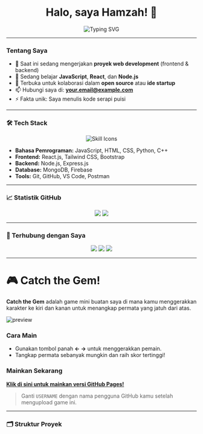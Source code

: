 <h1 align="center">Halo, saya Hamzah! 👋</h1>

<p align="center">
  <img src="https://readme-typing-svg.demolab.com?font=Fira+Code&duration=4000&pause=1000&center=true&width=435&lines=Fullstack+Web+Developer;Suka+koding+rapih+dan+bersih;Selalu+belajar+hal+baru" alt="Typing SVG" />
</p>

---

### Tentang Saya

- 🔭 Saat ini sedang mengerjakan **proyek web development** (frontend & backend)  
- 🌱 Sedang belajar **JavaScript**, **React**, dan **Node.js**  
- 👯 Terbuka untuk kolaborasi dalam **open source** atau **ide startup**  
- 📫 Hubungi saya di: **[your.email@example.com](mailto:your.email@example.com)**  
- ⚡ Fakta unik: Saya menulis kode serapi puisi  

---

### 🛠 Tech Stack

<p align="center">
  <img src="https://skillicons.dev/icons?i=html,css,js,python,cpp,react,nodejs,express,mongodb,firebase,git,vscode,postman" alt="Skill Icons" />
</p>

- **Bahasa Pemrograman:** JavaScript, HTML, CSS, Python, C++  
- **Frontend:** React.js, Tailwind CSS, Bootstrap  
- **Backend:** Node.js, Express.js  
- **Database:** MongoDB, Firebase  
- **Tools:** Git, GitHub, VS Code, Postman  

---

### 📈 Statistik GitHub

<p align="center">
  <img src="https://github-readme-stats.vercel.app/api?username=hamzahcodes7&show_icons=true&theme=tokyonight" />
  <img src="https://github-readme-streak-stats.herokuapp.com/?user=hamzahcodes7&theme=tokyonight" />
</p>

---

### 🔗 Terhubung dengan Saya

<p align="center">
  <a href="https://www.linkedin.com/in/yourlinkedin" target="_blank"><img src="https://img.shields.io/badge/LinkedIn-biru?style=for-the-badge&logo=linkedin" /></a>
  <a href="mailto:your.email@example.com"><img src="https://img.shields.io/badge/Email-D14836?style=for-the-badge&logo=gmail&logoColor=white" /></a>
  <a href="https://your-portfolio.com"><img src="https://img.shields.io/badge/Portofolio-121212?style=for-the-badge&logo=firefox&logoColor=white" /></a>
</p>

---

# 🎮 Catch the Gem!

**Catch the Gem** adalah game mini buatan saya di mana kamu menggerakkan karakter ke kiri dan kanan untuk menangkap permata yang jatuh dari atas.

![preview](https://user-images.githubusercontent.com/00000000/000000000-0000-0000-0000-000000000000.gif) <!-- Opsional: Tambahkan GIF preview jika ada -->

### Cara Main
- Gunakan tombol panah **← →** untuk menggerakkan pemain.
- Tangkap permata sebanyak mungkin dan raih skor tertinggi!

### Mainkan Sekarang
[**Klik di sini untuk mainkan versi GitHub Pages!**](https://USERNAME.github.io/catch-the-gem/)

> Ganti `USERNAME` dengan nama pengguna GitHub kamu setelah mengupload game ini.

---

### 🗂 Struktur Proyek
